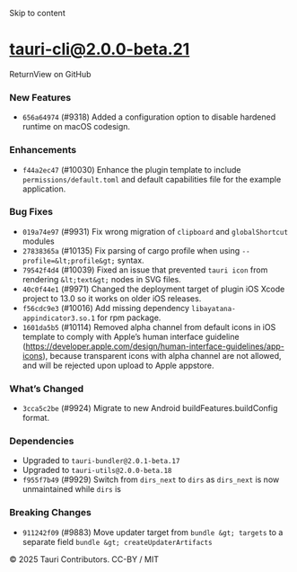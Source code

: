 Skip to content
# tauri-cli@2.0.0-beta.21
ReturnView on GitHub
### New Features
  * `656a64974` (#9318) Added a configuration option to disable hardened runtime on macOS codesign.


### Enhancements
  * `f44a2ec47` (#10030) Enhance the plugin template to include `permissions/default.toml` and default capabilities file for the example application.


### Bug Fixes
  * `019a74e97` (#9931) Fix wrong migration of `clipboard` and `globalShortcut` modules
  * `27838365a` (#10135) Fix parsing of cargo profile when using `--profile=&lt;profile&gt;` syntax.
  * `79542f4d4` (#10039) Fixed an issue that prevented `tauri icon` from rendering `&lt;text&gt;` nodes in SVG files.
  * `40c0f44e1` (#9971) Changed the deployment target of plugin iOS Xcode project to 13.0 so it works on older iOS releases.
  * `f56cdc9e3` (#10016) Add missing dependency `libayatana-appindicator3.so.1` for rpm package.
  * `1601da5b5` (#10114) Removed alpha channel from default icons in iOS template to comply with Apple’s human interface guideline (https://developer.apple.com/design/human-interface-guidelines/app-icons), because transparent icons with alpha channel are not allowed, and will be rejected upon upload to Apple appstore.


### What’s Changed
  * `3cca5c2be` (#9924) Migrate to new Android buildFeatures.buildConfig format.


### Dependencies
  * Upgraded to `tauri-bundler@2.0.1-beta.17`
  * Upgraded to `tauri-utils@2.0.0-beta.18`
  * `f955f7b49` (#9929) Switch from `dirs_next` to `dirs` as `dirs_next` is now unmaintained while `dirs` is


### Breaking Changes
  * `911242f09` (#9883) Move updater target from `bundle &gt; targets` to a separate field `bundle &gt; createUpdaterArtifacts`


© 2025 Tauri Contributors. CC-BY / MIT
